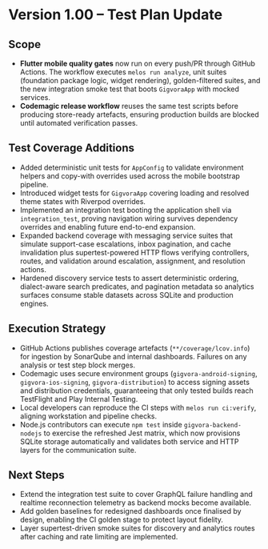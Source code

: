 # Version 1.00 – Test Plan Update

## Scope
- **Flutter mobile quality gates** now run on every push/PR through GitHub Actions. The workflow executes `melos run analyze`, unit suites (foundation package logic, widget rendering), golden-filtered suites, and the new integration smoke test that boots `GigvoraApp` with mocked services.
- **Codemagic release workflow** reuses the same test scripts before producing store-ready artefacts, ensuring production builds are blocked until automated verification passes.

## Test Coverage Additions
- Added deterministic unit tests for `AppConfig` to validate environment helpers and copy-with overrides used across the mobile bootstrap pipeline.
- Introduced widget tests for `GigvoraApp` covering loading and resolved theme states with Riverpod overrides.
- Implemented an integration test booting the application shell via `integration_test`, proving navigation wiring survives dependency overrides and enabling future end-to-end expansion.
- Expanded backend coverage with messaging service suites that simulate support-case escalations, inbox pagination, and cache invalidation plus supertest-powered HTTP flows verifying controllers, routes, and validation around escalation, assignment, and resolution actions.
- Hardened discovery service tests to assert deterministic ordering, dialect-aware search predicates, and pagination metadata so analytics surfaces consume stable datasets across SQLite and production engines.

## Execution Strategy
- GitHub Actions publishes coverage artefacts (`**/coverage/lcov.info`) for ingestion by SonarQube and internal dashboards. Failures on any analysis or test step block merges.
- Codemagic uses secure environment groups (`gigvora-android-signing`, `gigvora-ios-signing`, `gigvora-distribution`) to access signing assets and distribution credentials, guaranteeing that only tested builds reach TestFlight and Play Internal Testing.
- Local developers can reproduce the CI steps with `melos run ci:verify`, aligning workstation and pipeline checks.
- Node.js contributors can execute `npm test` inside `gigvora-backend-nodejs` to exercise the refreshed Jest matrix, which now provisions SQLite storage automatically and validates both service and HTTP layers for the communication suite.

## Next Steps
- Extend the integration test suite to cover GraphQL failure handling and realtime reconnection telemetry as backend mocks become available.
- Add golden baselines for redesigned dashboards once finalised by design, enabling the CI golden stage to protect layout fidelity.
- Layer supertest-driven smoke suites for discovery and analytics routes after caching and rate limiting are implemented.
